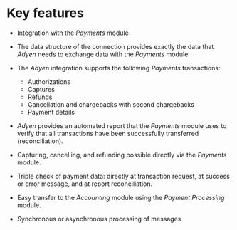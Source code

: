 # Key features

- Integration with the *Payments* module
- The data structure of the connection provides exactly the data that *Adyen* needs to exchange data with the *Payments* module.
- The *Adyen* integration supports the following *Payments* transactions:
  - Authorizations
  - Captures
  - Refunds
  - Cancellation and chargebacks with second chargebacks
  - Payment details
 
- *Adyen* provides an automated report that the *Payments* module uses to verify that all transactions have been successfully transferred (reconciliation).
- Capturing, cancelling, and refunding possible directly via the *Payments* module.
- Triple check of payment data: directly at transaction request, at success or error message, and at report reconciliation.
- Easy transfer to the *Accounting* module using the *Payment Processing* module.
- Synchronous or asynchronous processing of messages
